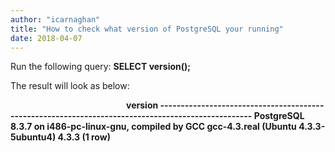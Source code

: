 ```yaml
---
author: "icarnaghan"
title: "How to check what version of PostgreSQL your running"
date: 2018-04-07
---
```


Run the following query: **SELECT version();**

The result will look as below:

                                               **version --------------------------------------------------------------------------------------------------- PostgreSQL 8.3.7 on i486-pc-linux-gnu, compiled by GCC gcc-4.3.real (Ubuntu 4.3.3-5ubuntu4) 4.3.3 (1 row)**
